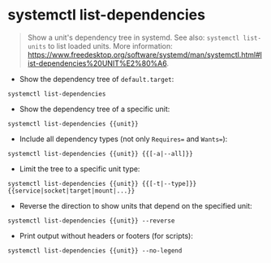 # systemctl list-dependencies

> Show a unit's dependency tree in systemd.
> See also: `systemctl list-units` to list loaded units.
> More information: <https://www.freedesktop.org/software/systemd/man/systemctl.html#list-dependencies%20UNIT%E2%80%A6>.

- Show the dependency tree of `default.target`:

`systemctl list-dependencies`

- Show the dependency tree of a specific unit:

`systemctl list-dependencies {{unit}}`

- Include all dependency types (not only `Requires=` and `Wants=`):

`systemctl list-dependencies {{unit}} {{[-a|--all]}}`

- Limit the tree to a specific unit type:

`systemctl list-dependencies {{unit}} {{[-t|--type]}} {{service|socket|target|mount|...}}`

- Reverse the direction to show units that depend on the specified unit:

`systemctl list-dependencies {{unit}} --reverse`

- Print output without headers or footers (for scripts):

`systemctl list-dependencies {{unit}} --no-legend`
